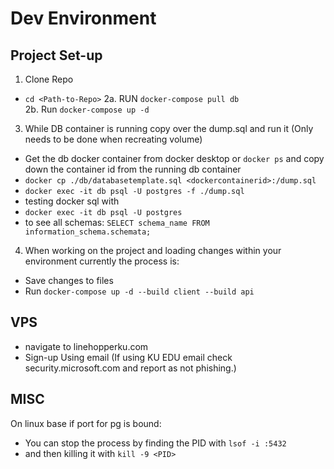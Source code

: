# Dev Environment 

## Project Set-up 
1. Clone Repo 
  - ``` cd <Path-to-Repo> ```
2a. RUN ```docker-compose pull db ```  
2b. Run ```docker-compose up -d ```
3. While DB container is running copy over the dump.sql and run it (Only needs to be done when recreating volume)
  - Get the db docker container from docker desktop or ```docker ps``` and copy down the container id from the running db container
  - ``` docker cp ./db/databasetemplate.sql <dockercontainerid>:/dump.sql ```
  - ``` docker exec -it db psql -U postgres -f ./dump.sql ```
  - testing docker sql with 
  - ``` docker exec -it db psql -U postgres ```
  - to see all schemas: 
  ```SELECT schema_name FROM information_schema.schemata; ```
4. When working on the project and loading changes within your environment currently the process is:
  - Save changes to files 
  - Run ``` docker-compose up -d --build client --build api ```

## VPS 
- navigate to linehopperku.com
- Sign-up Using email (If using KU EDU email check security.microsoft.com and report as not phishing.)

## MISC 
On linux base if port for pg is bound:
- You can stop the process by finding the PID with ```lsof -i :5432```
- and then killing it with ```kill -9 <PID>```
